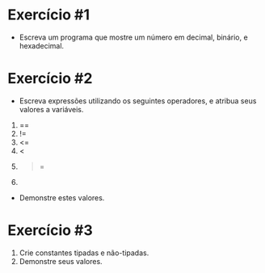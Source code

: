# Exercício #1

- Escreva um programa que mostre um número em decimal, binário, e hexadecimal.

# Exercício #2

- Escreva expressões utilizando os seguintes operadores, e atribua seus valores a variáveis.
1. ==
2. !=
3. <=
4. <
5. >=
5. >

- Demonstre estes valores.

# Exercício #3

1. Crie constantes tipadas e não-tipadas.
2. Demonstre seus valores.
